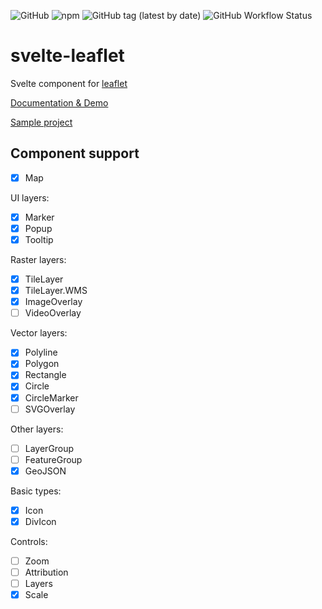 ![GitHub](https://img.shields.io/github/license/ngyewch/svelte-leaflet)
![npm](https://img.shields.io/npm/v/svelte-leafletjs)
![GitHub tag (latest by date)](https://img.shields.io/github/v/tag/ngyewch/svelte-leaflet)
![GitHub Workflow Status](https://img.shields.io/github/workflow/status/ngyewch/svelte-leaflet/Node.js%20CI)

# svelte-leaflet

Svelte component for [leaflet](https://leafletjs.com/)

[Documentation & Demo](https://ngyewch.github.io/svelte-leaflet/)

[Sample project](https://github.com/ngyewch/svelte-leaflet-test)

## Component support

- [x] Map

UI layers:
- [x] Marker
- [x] Popup
- [x] Tooltip

Raster layers:
- [x] TileLayer
- [x] TileLayer.WMS
- [x] ImageOverlay
- [ ] VideoOverlay

Vector layers:
- [x] Polyline
- [x] Polygon
- [x] Rectangle
- [x] Circle
- [x] CircleMarker
- [ ] SVGOverlay

Other layers:
- [ ] LayerGroup
- [ ] FeatureGroup
- [x] GeoJSON

Basic types:
- [x] Icon
- [x] DivIcon

Controls:
- [ ] Zoom
- [ ] Attribution
- [ ] Layers
- [x] Scale
